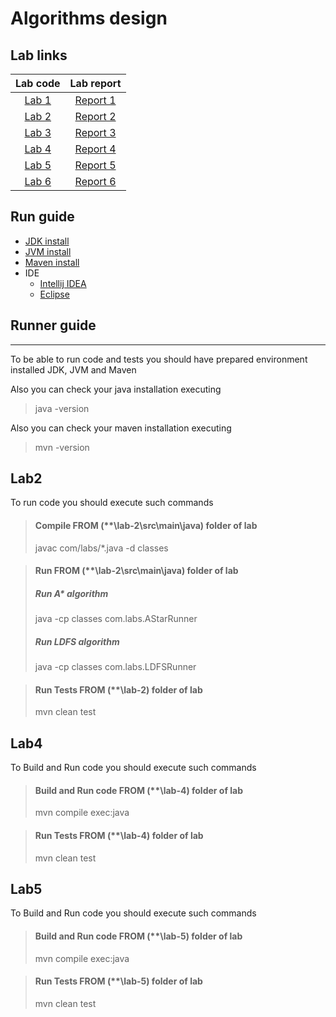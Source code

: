 # Algorithms design

## Lab links
| Lab code  |  Lab report  |
|:---------:|:------------:|
| [Lab 1](lab-1) | [Report 1](lab-1/lr1_report.pdf) |
| [Lab 2](lab-2) | [Report 2](lab-2/lr2_report.pdf) |
| [Lab 3](lab-3) | [Report 3](lab-3/lr3_report.pdf) |
| [Lab 4](lab-4) | [Report 4](lab-4/lr4_report.pdf) |
| [Lab 5](lab-5) | [Report 5](lab-5/lr5_report.pdf) |
| [Lab 6](lab-6) | [Report 6](lab-6/lr6_report.pdf) |

## Run guide
* [JDK install](https://phoenixnap.com/kb/install-java-windows)
* [JVM install](https://www.java.com/en/download/manual.jsp)
* [Maven install](https://mkyong.com/maven/how-to-install-maven-in-windows)
* IDE
  * [Intellij IDEA](https://www.jetbrains.com/idea/download/)
  * [Eclipse](https://www.eclipse.org/downloads/)

## Runner guide
_________________  
To be able to run code and tests you should have prepared environment installed JDK, JVM and Maven  

Also you can check your java installation executing
> java -version


Also you can check your maven installation executing
> mvn -version


## Lab2
To run code you should execute such commands
> #### Compile  FROM (**\lab-2\src\main\java) folder of lab
>  javac com/labs/*.java -d classes

> #### Run  FROM (**\lab-2\src\main\java) folder of lab
> ##### Run A* algorithm
>  java -cp classes com.labs.AStarRunner
> ##### Run LDFS algorithm
>  java -cp classes com.labs.LDFSRunner

> #### Run Tests  FROM (**\lab-2) folder of lab
>  mvn clean test

## Lab4
To Build and Run code you should execute such commands
> #### Build and Run code  FROM (**\lab-4) folder of lab
>  mvn compile exec:java

> #### Run Tests  FROM (**\lab-4) folder of lab
>  mvn clean test

## Lab5
To Build and Run code you should execute such commands

> #### Build and Run code  FROM (**\lab-5) folder of lab
>  mvn compile exec:java

> #### Run Tests  FROM (**\lab-5) folder of lab
>  mvn clean test
